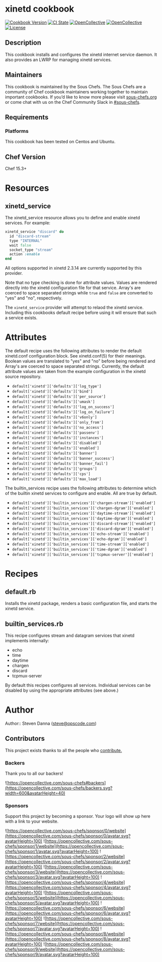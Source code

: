 # xinetd cookbook

[![Cookbook Version](https://img.shields.io/cookbook/v/selnux.svg)](https://supermarket.chef.io/cookbooks/xinetd)
[![CI State](https://github.com/sous-chefs/xinetd/workflows/ci/badge.svg)](https://github.com/sous-chefs/xinetd/actions?query=workflow%3Aci)
[![OpenCollective](https://opencollective.com/sous-chefs/backers/badge.svg)](#backers)
[![OpenCollective](https://opencollective.com/sous-chefs/sponsors/badge.svg)](#sponsors)
[![License](https://img.shields.io/badge/License-Apache%202.0-green.svg)](https://opensource.org/licenses/Apache-2.0)

## Description

This cookbook installs and configures the xinetd internet service daemon. It also provides an LWRP for managing xinetd
services.

## Maintainers

This cookbook is maintained by the Sous Chefs. The Sous Chefs are a community of Chef cookbook maintainers working
together to maintain important cookbooks. If you’d like to know more please visit
[sous-chefs.org](https://sous-chefs.org/) or come chat with us on the Chef Community Slack in
[#sous-chefs](https://chefcommunity.slack.com/messages/C2V7B88SF).

## Requirements

### Platforms

This cookbook has been tested on Centos and Ubuntu.

## Chef Version

Chef 15.3+

# Resources

## xinetd_service

The xinetd_service resource allows you to define and enable xinetd
services.  For example:

```ruby
xinetd_service "discard" do
  id "discard-stream"
  type "INTERNAL"
  wait false
  socket_type "stream"
  action :enable
end
```

All options supported in xinetd 2.3.14 are currently supported by this
provider.

Note that no type checking is done for attribute values.  Values are
rendered directly into the xinetd configuration file for that
service.  Array's are coerced to space separated strings while `true`
and `false` are converted to "yes" and "no", respectively.

The `xinetd_service` provider will attempt to relaod the xinetd
service. Including this cookbooks default recipe before using it will
ensure that such a service exists.

# Attributes

The default recipe uses the following attributes to render the default
xinetd.conf configuration block.  See xinetd.conf(5) for their
meanings.  Boolean values are translated to "yes" and "no" before
being rendered and Array's are coerced to space separated strings.
Currently, the default attribute values are taken from the example
configuration in the xinetd source repository.

* `default['xinetd']['defaults']['log_type']`
* `default['xinetd']['defaults']['bind']`
* `default['xinetd']['defaults']['per_source']`
* `default['xinetd']['defaults']['umask']`
* `default['xinetd']['defaults']['log_on_success']`
* `default['xinetd']['defaults']['log_on_failure']`
* `default['xinetd']['defaults']['v6only']`
* `default['xinetd']['defaults']['only_from']`
* `default['xinetd']['defaults']['no_access']`
* `default['xinetd']['defaults']['passenv']`
* `default['xinetd']['defaults']['instances']`
* `default['xinetd']['defaults']['disabled']`
* `default['xinetd']['defaults']['enabled']`
* `default['xinetd']['defaults']['banner']`
* `default['xinetd']['defaults']['banner_success']`
* `default['xinetd']['defaults']['banner_fail']`
* `default['xinetd']['defaults']['groups']`
* `default['xinetd']['defaults']['cps']`
* `default['xinetd']['defaults']['max_load']`

The builtin_services recipe uses the following attributes to determine
which of the builtin xinetd services to configure and enable.  All are
true by default.

* `default['xinetd']['builtin_services']['chargen-stream']['enabled']`
* `default['xinetd']['builtin_services']['chargen-dgram']['enabled']`
* `default['xinetd']['builtin_services']['daytime-stream']['enabled']`
* `default['xinetd']['builtin_services']['daytime-dgram']['enabled']`
* `default['xinetd']['builtin_services']['discard-stream']['enabled']`
* `default['xinetd']['builtin_services']['discard-dgram']['enabled']`
* `default['xinetd']['builtin_services']['echo-stream']['enabled']`
* `default['xinetd']['builtin_services']['echo-dgram']['enabled']`
* `default['xinetd']['builtin_services']['time-stream']['enabled']`
* `default['xinetd']['builtin_services']['time-dgram']['enabled']`
* `default['xinetd']['builtin_services']['tcpmux-server']['enabled']`

# Recipes

## default.rb

Installs the xinetd package, renders a basic configuration file, and
starts the xinetd service.

## builtin_services.rb

This recipe configures stream and datagram services that xinetd
implements internally:

* echo
* time
* daytime
* chargen
* discard
* tcpmux-server

By default this recipes configures all services.  Individual services
can be disabled by using the appropriate attributes (see above.)

# Author

Author:: Steven Danna (<steve@opscode.com>)

## Contributors

This project exists thanks to all the people who
[contribute.](https://opencollective.com/sous-chefs/contributors.svg?width=890&button=false)

### Backers

Thank you to all our backers!

![https://opencollective.com/sous-chefs#backers](https://opencollective.com/sous-chefs/backers.svg?width=600&avatarHeight=40)

### Sponsors

Support this project by becoming a sponsor. Your logo will show up here with a link to your website.

![https://opencollective.com/sous-chefs/sponsor/0/website](https://opencollective.com/sous-chefs/sponsor/0/avatar.svg?avatarHeight=100)
![https://opencollective.com/sous-chefs/sponsor/1/website](https://opencollective.com/sous-chefs/sponsor/1/avatar.svg?avatarHeight=100)
![https://opencollective.com/sous-chefs/sponsor/2/website](https://opencollective.com/sous-chefs/sponsor/2/avatar.svg?avatarHeight=100)
![https://opencollective.com/sous-chefs/sponsor/3/website](https://opencollective.com/sous-chefs/sponsor/3/avatar.svg?avatarHeight=100)
![https://opencollective.com/sous-chefs/sponsor/4/website](https://opencollective.com/sous-chefs/sponsor/4/avatar.svg?avatarHeight=100)
![https://opencollective.com/sous-chefs/sponsor/5/website](https://opencollective.com/sous-chefs/sponsor/5/avatar.svg?avatarHeight=100)
![https://opencollective.com/sous-chefs/sponsor/6/website](https://opencollective.com/sous-chefs/sponsor/6/avatar.svg?avatarHeight=100)
![https://opencollective.com/sous-chefs/sponsor/7/website](https://opencollective.com/sous-chefs/sponsor/7/avatar.svg?avatarHeight=100)
![https://opencollective.com/sous-chefs/sponsor/8/website](https://opencollective.com/sous-chefs/sponsor/8/avatar.svg?avatarHeight=100)
![https://opencollective.com/sous-chefs/sponsor/9/website](https://opencollective.com/sous-chefs/sponsor/9/avatar.svg?avatarHeight=100)
